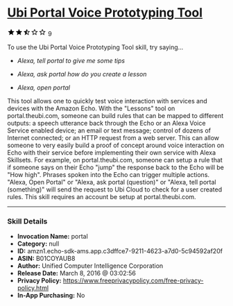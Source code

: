 # [Ubi Portal Voice Prototyping Tool](http://alexa.amazon.com/#skills/amzn1.echo-sdk-ams.app.c3dffce7-9211-4623-a7d0-5c94592af20f)
![2.8 stars](../../images/ic_star_black_18dp_1x.png)![2.8 stars](../../images/ic_star_black_18dp_1x.png)![2.8 stars](../../images/ic_star_half_black_18dp_1x.png)![2.8 stars](../../images/ic_star_border_black_18dp_1x.png)![2.8 stars](../../images/ic_star_border_black_18dp_1x.png) 9

To use the Ubi Portal Voice Prototyping Tool skill, try saying...

* *Alexa, tell portal to give me some tips*

* *Alexa, ask portal how do you create a lesson*

* *Alexa, open portal*

This tool allows one to quickly test voice interaction with services and devices with the Amazon Echo. With the "Lessons" tool on portal.theubi.com, someone can build rules that can be mapped to different outputs: a speech utterance back through the Echo or an Alexa Voice Service enabled device; an email or text message; control of dozens of Internet connected; or an HTTP request from a web server. This can allow someone to very easily build a proof of concept around voice interaction on Echo with their service before implementing their own service with Alexa Skillsets. For example, on portal.theubi.com, someone can setup a rule that if someone says on their Echo "jump" the response back to the Echo will be "How high". Phrases spoken into the Echo can trigger multiple actions. "Alexa, Open Portal" or "Alexa, ask portal (question)" or "Alexa, tell portal (something)" will send the request to Ubi Cloud to check for a user created rules. This skill requires an account be setup at portal.theubi.com.

***

### Skill Details

* **Invocation Name:** portal
* **Category:** null
* **ID:** amzn1.echo-sdk-ams.app.c3dffce7-9211-4623-a7d0-5c94592af20f
* **ASIN:** B01COYAUB8
* **Author:** Unified Computer Intelligence Corporation
* **Release Date:** March 8, 2016 @ 03:02:56
* **Privacy Policy:** https://www.freeprivacypolicy.com/free-privacy-policy.html
* **In-App Purchasing:** No
